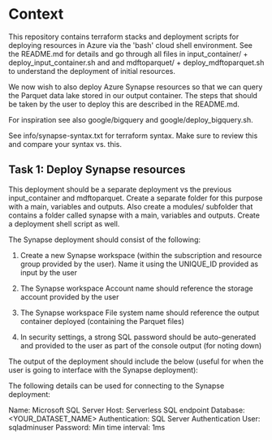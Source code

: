 # Context
This repository contains terraform stacks and deployment scripts for deploying resources in Azure via the 'bash' cloud shell environment. See the README.md for details and go through all files in input_container/ + deploy_input_container.sh and and mdftoparquet/ + deploy_mdftoparquet.sh to understand the deployment of initial resources.

We now wish to also deploy Azure Synapse resources so that we can query the Parquet data lake stored in our output container. The steps that should be taken by the user to deploy this are described in the README.md.

For inspiration see also google/bigquery and google/deploy_bigquery.sh. 

See info/synapse-syntax.txt for terraform syntax. Make sure to review this and compare your syntax vs. this.

## Task 1: Deploy Synapse resources

This deployment should be a separate deployment vs the previous input_container and mdftoparquet. Create a separate folder for this purpose with a main, variables and outputs. Also create a modules/ subfolder that contains a folder called synapse with a main, variables and outputs. Create a deployment shell script as well.

The Synapse deployment should consist of the following:

1) Create a new Synapse workspace (within the subscription and resource group provided by the user). Name it using the UNIQUE_ID provided as input by the user

2) The Synapse workspace Account name should reference the storage account provided by the user

3) The Synapse workspace File system name should reference the output container deployed (containing the Parquet files)

4) In security settings, a strong SQL password should be auto-generated and provided to the user as part of the console output (for noting down)

The output of the deployment should include the below (useful for when the user is going to interface with the Synapse deployment):

The following details can be used for connecting to the Synapse deployment: 

Name: Microsoft SQL Server
Host: Serverless SQL endpoint
Database: <YOUR_DATASET_NAME>
Authentication: SQL Server Authentication
User: sqladminuser
Password: <the generated SQL password in raw form>
Min time interval: 1ms
